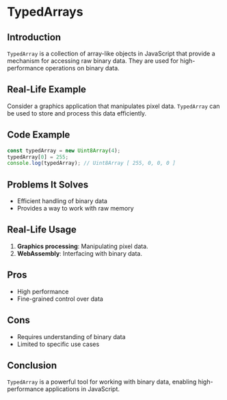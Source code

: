 # TypedArrays

## Introduction
`TypedArray` is a collection of array-like objects in JavaScript that provide a mechanism for accessing raw binary data. They are used for high-performance operations on binary data.

## Real-Life Example
Consider a graphics application that manipulates pixel data. `TypedArray` can be used to store and process this data efficiently.

## Code Example
```javascript
const typedArray = new Uint8Array(4);
typedArray[0] = 255;
console.log(typedArray); // Uint8Array [ 255, 0, 0, 0 ]
```

## Problems It Solves
- Efficient handling of binary data
- Provides a way to work with raw memory

## Real-Life Usage
1. **Graphics processing**: Manipulating pixel data.
2. **WebAssembly**: Interfacing with binary data.

## Pros
- High performance
- Fine-grained control over data

## Cons
- Requires understanding of binary data
- Limited to specific use cases

## Conclusion
`TypedArray` is a powerful tool for working with binary data, enabling high-performance applications in JavaScript.
